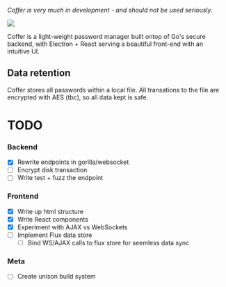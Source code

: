 *Coffer is very much in development - and should not be used seriously.*

![](https://a.pomf.cat/oayskh.png)

Coffer is a light-weight password manager built ontop of Go's secure backend, with Electron + React serving a beautiful front-end with an  intuitive UI.

## Data retention
Coffer stores all passwords within a local file. All transations to the file are encrypted with AES (tbc), so all data kept is safe.

# TODO

### Backend
- [X] Rewrite endpoints in gorilla/websocket
- [ ] Encrypt disk transaction
- [ ] Write test + fuzz the endpoint

### Frontend
- [X] Write up html structure
- [X] Write React components
- [X] Experiment with AJAX vs WebSockets
- [ ] Implement Flux data store
  - [ ] Bind WS/AJAX calls to flux store for seemless data sync

### Meta
- [ ] Create unison build system
